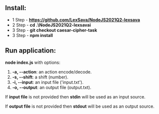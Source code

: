 ## Install:

- 1 Step - **https://github.com/LexSava/NodeJS2021Q2-lexsava**
- 2 Step - **cd .\NodeJS2021Q2-lexsavai**
- 3 Step - **git checkout caesar-cipher-task**
- 3 Step - **npm install**

## Run application:

**node index.js** with options:

1.  **-a, --action**: an action encode/decode.
2.  **-s, --shift**: a shift (number).
3.  **-i, --input**: an input file ('input.txt').
4.  **-o, --output**: an output file (output.txt).

If **input file** is not provided then **stdin** will be used as an input source.

If **output file** is not provided then **stdout** will be used as an output source.
